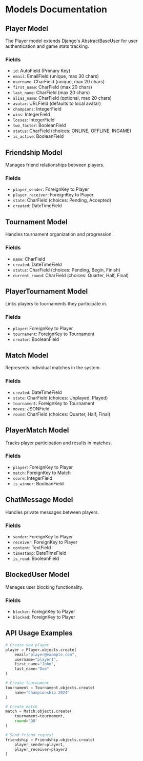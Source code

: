 # Models Documentation

## Player Model

The Player model extends Django's AbstractBaseUser for user authentication and game stats tracking.

### Fields

- `id`: AutoField (Primary Key)
- `email`: EmailField (unique, max 30 chars)
- `username`: CharField (unique, max 20 chars)
- `first_name`: CharField (max 20 chars)
- `last_name`: CharField (max 20 chars)
- `alias_name`: CharField (optional, max 20 chars)
- `avatar`: URLField (defaults to local avatar)
- `champions`: IntegerField
- `wins`: IntegerField
- `losses`: IntegerField
- `two_factor`: BooleanField
- `status`: CharField (choices: ONLINE, OFFLINE, INGAME)
- `is_active`: BooleanField

## Friendship Model

Manages friend relationships between players.

### Fields

- `player_sender`: ForeignKey to Player
- `player_receiver`: ForeignKey to Player
- `state`: CharField (choices: Pending, Accepted)
- `created`: DateTimeField

## Tournament Model

Handles tournament organization and progression.

### Fields

- `name`: CharField
- `created`: DateTimeField
- `status`: CharField (choices: Pending, Begin, Finish)
- `current_round`: CharField (choices: Quarter, Half, Final)

## PlayerTournament Model

Links players to tournaments they participate in.

### Fields

- `player`: ForeignKey to Player
- `tournament`: ForeignKey to Tournament
- `creator`: BooleanField

## Match Model

Represents individual matches in the system.

### Fields

- `created`: DateTimeField
- `state`: CharField (choices: Unplayed, Played)
- `tournament`: ForeignKey to Tournament
- `moves`: JSONField
- `round`: CharField (choices: Quarter, Half, Final)

## PlayerMatch Model

Tracks player participation and results in matches.

### Fields

- `player`: ForeignKey to Player
- `match`: ForeignKey to Match
- `score`: IntegerField
- `is_winner`: BooleanField

## ChatMessage Model

Handles private messages between players.

### Fields

- `sender`: ForeignKey to Player
- `receiver`: ForeignKey to Player
- `content`: TextField
- `timestamp`: DateTimeField
- `is_read`: BooleanField

## BlockedUser Model

Manages user blocking functionality.

### Fields

- `blocker`: ForeignKey to Player
- `blocked`: ForeignKey to Player

## API Usage Examples

```python
# Create new player
player = Player.objects.create(
    email="player@example.com",
    username="player1",
    first_name="John",
    last_name="Doe"
)

# Create tournament
tournament = Tournament.objects.create(
    name="Championship 2024"
)

# Create match
match = Match.objects.create(
    tournament=tournament,
    round='QU'
)

# Send friend request
friendship = Friendship.objects.create(
    player_sender=player1,
    player_receiver=player2
)
```
